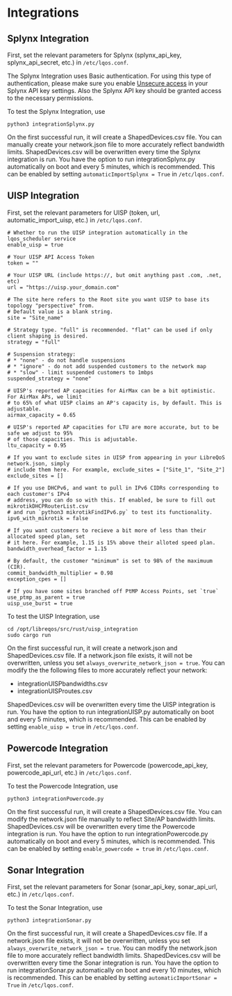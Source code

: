 # Integrations

## Splynx Integration

First, set the relevant parameters for Splynx (splynx_api_key, splynx_api_secret, etc.) in `/etc/lqos.conf`.

The Splynx Integration uses Basic authentication. For using this type of authentication, please make sure you enable [Unsecure access](https://splynx.docs.apiary.io/#introduction/authentication) in your Splynx API key settings. Also the Splynx API key should be granted access to the necessary permissions.

To test the Splynx Integration, use

```shell
python3 integrationSplynx.py
```

On the first successful run, it will create a ShapedDevices.csv file.
You can manually create your network.json file to more accurately reflect bandwidth limits.
ShapedDevices.csv will be overwritten every time the Splynx integration is run.
You have the option to run integrationSplynx.py automatically on boot and every 5 minutes, which is recommended. This can be enabled by setting ```automaticImportSplynx = True``` in `/etc/lqos.conf`.

## UISP Integration

First, set the relevant parameters for UISP (token, url, automatic_import_uisp, etc.) in `/etc/lqos.conf`.
```
# Whether to run the UISP integration automatically in the lqos_scheduler service
enable_uisp = true

# Your UISP API Access Token
token = ""

# Your UISP URL (include https://, but omit anything past .com, .net, etc)
url = "https://uisp.your_domain.com"

# The site here refers to the Root site you want UISP to base its topology "perspective" from.
# Default value is a blank string.
site = "Site_name"

# Strategy type. "full" is recommended. "flat" can be used if only client shaping is desired.
strategy = "full"

# Suspension strategy:
# * "none" - do not handle suspensions
# * "ignore" - do not add suspended customers to the network map
# * "slow" - limit suspended customers to 1mbps
suspended_strategy = "none"

# UISP's reported AP capacities for AirMax can be a bit optimistic. For AirMax APs, we limit
# to 65% of what UISP claims an AP's capacity is, by default. This is adjustable.
airmax_capacity = 0.65

# UISP's reported AP capacities for LTU are more accurate, but to be safe we adjust to 95%
# of those capacities. This is adjustable.
ltu_capacity = 0.95

# If you want to exclude sites in UISP from appearing in your LibreQoS network.json, simply
# include them here. For example, exclude_sites = ["Site_1", "Site_2"]
exclude_sites = []

# If you use DHCPv6, and want to pull in IPv6 CIDRs corresponding to each customer's IPv4
# address, you can do so with this. If enabled, be sure to fill out mikrotikDHCPRouterList.csv
# and run `python3 mikrotikFindIPv6.py` to test its functionality.
ipv6_with_mikrotik = false

# If you want customers to recieve a bit more of less than their allocated speed plan, set
# it here. For example, 1.15 is 15% above their alloted speed plan.
bandwidth_overhead_factor = 1.15

# By default, the customer "minimum" is set to 98% of the maximuum (CIR).
commit_bandwidth_multiplier = 0.98
exception_cpes = []

# If you have some sites branched off PtMP Access Points, set `true`
use_ptmp_as_parent = true
uisp_use_burst = true
```

To test the UISP Integration, use

```shell
cd /opt/libreqos/src/rust/uisp_integration
sudo cargo run
```

On the first successful run, it will create a network.json and ShapedDevices.csv file.
If a network.json file exists, it will not be overwritten, unless you set ```always_overwrite_network_json = true```.
You can modify the the following files to more accurately reflect your network:
- integrationUISPbandwidths.csv
- integrationUISProutes.csv

ShapedDevices.csv will be overwritten every time the UISP integration is run.
You have the option to run integrationUISP.py automatically on boot and every 5 minutes, which is recommended. This can be enabled by setting ```enable_uisp = true``` in `/etc/lqos.conf`.

## Powercode Integration

First, set the relevant parameters for Powercode (powercode_api_key, powercode_api_url, etc.) in `/etc/lqos.conf`.

To test the Powercode Integration, use

```shell
python3 integrationPowercode.py
```

On the first successful run, it will create a ShapedDevices.csv file.
You can modify the network.json file manually to reflect Site/AP bandwidth limits.
ShapedDevices.csv will be overwritten every time the Powercode integration is run.
You have the option to run integrationPowercode.py automatically on boot and every 5 minutes, which is recommended. This can be enabled by setting ```enable_powercode = true``` in `/etc/lqos.conf`.

## Sonar Integration

First, set the relevant parameters for Sonar (sonar_api_key, sonar_api_url, etc.) in `/etc/lqos.conf`.

To test the Sonar Integration, use

```shell
python3 integrationSonar.py
```

On the first successful run, it will create a ShapedDevices.csv file.
If a network.json file exists, it will not be overwritten, unless you set ```always_overwrite_network_json = true```.
You can modify the network.json file to more accurately reflect bandwidth limits.
ShapedDevices.csv will be overwritten every time the Sonar integration is run.
You have the option to run integrationSonar.py automatically on boot and every 10 minutes, which is recommended. This can be enabled by setting ```automaticImportSonar = True``` in `/etc/lqos.conf`.
